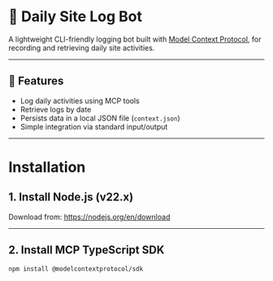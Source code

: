 # 📝 Daily Site Log Bot

A lightweight CLI-friendly logging bot built with [Model Context Protocol](https://modelcontextprotocol.org), for recording and retrieving daily site activities.

---

## 🚀 Features

- Log daily activities using MCP tools
- Retrieve logs by date
- Persists data in a local JSON file (`context.json`)
- Simple integration via standard input/output

---

# Installation

## 1. Install Node.js (v22.x)
Download from: https://nodejs.org/en/download

---

## 2. Install MCP TypeScript SDK

```bash
npm install @modelcontextprotocol/sdk
```
